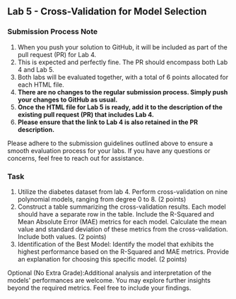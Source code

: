 ## Lab 5 - Cross-Validation for Model Selection

### Submission Process Note

1. When you push your solution to GitHub, it will be included as part of the pull request (PR) for Lab 4.
2. This is expected and perfectly fine. The PR should encompass both Lab 4 and Lab 5.
3. Both labs will be evaluated together, with a total of 6 points allocated for each HTML file.
4. **There are no changes to the regular submission process. Simply push your changes to GitHub as usual.**
5. **Once the HTML file for Lab 5 is ready, add it to the description of the existing pull request (PR) that includes Lab 4.**
5. **Please ensure that the link to Lab 4 is also retained in the PR description.**

Please adhere to the submission guidelines outlined above to ensure a smooth evaluation process for your labs. If you have any questions or concerns, feel free to reach out for assistance.

### Task

1. Utilize the diabetes dataset from lab 4. Perform cross-validation on nine polynomial models, ranging from degree 0 to 8. (2 points)
2. Construct a table summarizing the cross-validation results. Each model should have a separate row in the table. Include the R-Squared and Mean Absolute Error (MAE) metrics for each model. Calculate the mean value and standard deviation of these metrics from the cross-validation. Include both values. (2 points)
3. Identification of the Best Model: Identify the model that exhibits the highest performance based on the R-Squared and MAE metrics. Provide an explanation for choosing this specific model. (2 points)

Optional (No Extra Grade):Additional analysis and interpretation of the models' performances are welcome. You may explore further insights beyond the required metrics. Feel free to include your findings.